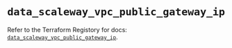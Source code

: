 # `data_scaleway_vpc_public_gateway_ip`

Refer to the Terraform Registory for docs: [`data_scaleway_vpc_public_gateway_ip`](https://registry.terraform.io/providers/scaleway/scaleway/2.19.0/docs/data-sources/vpc_public_gateway_ip).
